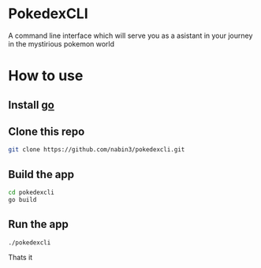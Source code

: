 # PokedexCLI
A command line interface which will serve you as a asistant in your journey in the mystirious pokemon world

# How to use
## Install [go](https://go.dev)

## Clone this repo
```bash
git clone https://github.com/nabin3/pokedexcli.git
```
## Build the app
```bash
cd pokedexcli
go build
```
## Run the app
```bash
./pokedexcli
```

Thats it